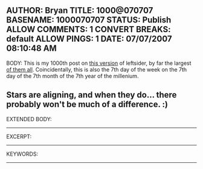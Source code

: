 AUTHOR: Bryan
TITLE: 1000@070707
BASENAME: 1000070707
STATUS: Publish
ALLOW COMMENTS: 1
CONVERT BREAKS: __default__
ALLOW PINGS: 1
DATE: 07/07/2007 08:10:48 AM
-----
BODY:
This is my 1000th post on <a href="http://www.leftsider.com/leftsider/2005/02/la_condicion_de_senor_leftside.htm">this version</a> of leftsider, by far the largest <a href="http://web.archive.org/web/*/http://leftsider.com">of them all</a>. Coincidentally, this is also the 7th day of the week on the 7th day of the 7th month of the 7th year of the millenium.

Stars are aligning, and when they do... there probably won't be much of a difference. :)
-----
EXTENDED BODY:

-----
EXCERPT:

-----
KEYWORDS:

-----


